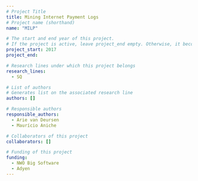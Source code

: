 ```yaml
---
# Project Title
title: Mining Internet Payment Logs	
# Project name (shorthand)
name: "MILP"

# The start and end year of this project.
# If the project is active, leave project_end empty. Otherwise, it becomes a past project.
project_start: 2017
project_end: 

# Research lines under which this project belongs
research_lines: 
  - SQ

# List of authors 
# Generates list on the associated research line
authors: []

# Responsible authors
responsible_authors:
  - Arie van Deursen
  - Maurício Aniche

# Collaborators of this project
collaborators: []

# Funding of this project
funding:
  - NWO Big Software
  - Adyen	
---
```

